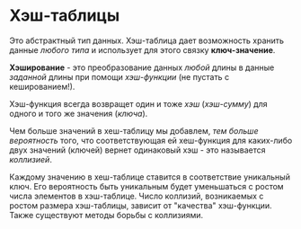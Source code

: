 # Хэш-таблицы

Это абстрактный тип данных. Хэш-таблица дает 
возможность хранить данные *любого типа* и 
использует для этого связку **ключ-значение**.

**Хэширование** - это преобразование данных *любой* 
длины в данные *заданной* длины при помощи *хэш-функции* 
(не пустать с кешированием!).

Хэш-функция всегда возвращет один и тоже *хэш* (*хэш-сумму*)
для одного и того же значения (*ключа*).

Чем больше значений в хеш-таблицу мы добавлем,
*тем больше вероятность* того, что соответствующая ей
хеш-функция для каких-либо двух значений (ключей) вернет 
одинаковый хэш - это называется *коллизией*.

Каждому значению в хеш-таблице ставится в
соответствие уникальный ключ. Его вероятность
быть уникальным будет уменьшаться с ростом числа
элементов в хэш-таблице. Число коллизий, возникаемых
с ростом размера хэш-таблицы, зависит от "качества"
хэш-функции. Также существуют методы борьбы с
коллизиями.
